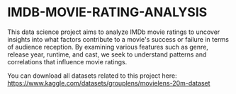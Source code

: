# IMDB-MOVIE-RATING-ANALYSIS
This data science project aims to analyze IMDb movie ratings to uncover insights into what factors contribute to a movie's success or failure in terms of audience reception. By examining various features such as genre, release year, runtime, and cast, we seek to understand patterns and correlations that influence movie ratings.

You can download all datasets related to this project here: https://www.kaggle.com/datasets/grouplens/movielens-20m-dataset
